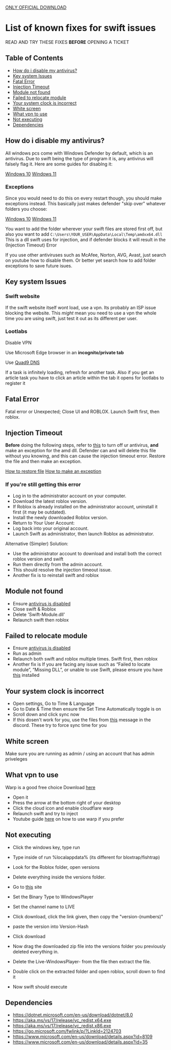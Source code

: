 [ONLY OFFICIAL DOWNLOAD](https://getswift.gg/)
# List of known fixes for swift issues  
READ AND TRY THESE FIXES **BEFORE** OPENING A TICKET

## Table of Contents
- [How do i disable my antivirus?](#how-do-i-disable-my-antivirus)
- [Key system Issues](#key-system-issues)
- [Fatal Error](#fatal-error)
- [Injection Timeout](#injection-timeout)
- [Module not found](#module-not-found)
- [Failed to relocate module](#failed-to-relocate-module)
- [Your system clock is incorrect](#your-system-clock-is-incorrect)
- [White screen](#white-screen)
- [What vpn to use](#what-vpn-to-use)
- [Not executing](#not-executing)
- [Dependencies](#dependencies)

## How do i disable my antivirus?

All windows pcs come with Windows Defender by default, which is an antivirus. Due to swift being the type of program it is, any antivirus will falsely flag it.
Here are some guides for disablng it:

[Windows 10](https://www.youtube.com/watch?v=1GgtAxWxhMQ)
[Windows 11](https://www.youtube.com/watch?v=o0OTed9c_GQ)

### Exceptions

Since you would need to do this on every restart though, you should make exceptions instead. This basically just makes defender "skip over" whatever folders you choose:

[Windows 10](https://www.youtube.com/watch?v=BonLkFNnO9w)
[Windows 11](https://www.youtube.com/watch?v=zGiNGnX5dYg)

You want to add the folder wherever your swift files are stored first off, but also you want to add `C:\Users\YOUR_USER\AppData\Local\Temp\amdxx64.dll`
This is a dll swift uses for injection, and if defender blocks it will result in the (Injection Timeout) Error

If you use other antiviruses such as McAfee, Norton, AVG, Avast, just search on youtube how to disable them. Or better yet search how to add folder exceptions to save future isues.

## Key system Issues

### Swift website

If the swift website itself wont load, use a vpn. Its probably an ISP issue blocking the website. This *might* mean you need to use a vpn the whole time you are using swift, just test it out as its different per user.

### Lootlabs

Disable VPN

Use Microsoft Edge browser in an **incognito/private tab**

Use [Quad9 DNS](https://youtube.com/watch?v=aujUl3yt6nM)

If a task is infinitely loading, refresh for another task. Also if you get an article task you have to click an article within the tab it opens for lootlabs to register it

## Fatal Error
Fatal error or Unexpected; Close UI and ROBLOX. Launch Swift first, then roblox.

## Injection Timeout

**Before** doing the following steps, refer to [this](#how-do-i-disable-my-antivirus) to turn off ur antivirus, **and** make an exception for the amd dll. Defender can and will delete this file without you knowing, and this can cause the injection timeout error. Restore the file and then make an exception.

[How to restore file](https://www.youtube.com/watch?v=EWaw1XZJj58)
[How to make an exception](#exceptions)

### If you're still getting this error

- Log in to the administrator account on your computer.
- Download the latest roblox version.
- If Roblox is already installed on the administrator account, uninstall it first (it may be outdated).
- Install the newly downloaded Roblox version.
- Return to Your User Account:
- Log back into your original account.
- Launch Swift as administrator, then launch Roblox as administrator.

Alternative (Simpler) Solution:
- Use the administrator account to download and install both the correct roblox version and swift
- Run them directly from the admin account.
- This should resolve the injection timeout issue.
- Another fix is to reinstall swift and roblox

## Module not found
- Ensure [antivirus is disabled](#how-do-i-disable-my-antivirus)
- Close swift & Roblox
- Delete 'Swift-Module.dll'
- Relaunch swift then roblox


## Failed to relocate module
- Ensure [antivirus is disabled](#how-do-i-disable-my-antivirus)
- Run as admin
- Relaunch both swift and roblox multiple times. Swift first, then roblox
- Another fix is If you are facing any issue such as “Failed to locate module”, “Missing DLL”, or unable to use Swift, please ensure you have [this](https://aka.ms/vs/17/release/vc_redist.x64.exe) installed

## Your system clock is incorrect
- Open settings, Go to Time & Language
- Go to Date & Time then ensure the Set Time Automatically toggle is on
- Scroll down and click sync now
- If this dosen't work for you, use the files from [this](https://discord.com/channels/868278834821230613/1245586098797678685/1358443560927498280) message in the discord. These try to force sync time for you

## White screen
Make sure you are running as admin / using an account that has admin priveleges

## What vpn to use
Warp is a good free choice
Download [here](https://1.1.1.1/)

- Open it
- Press the arrow at the bottom right of your desktop
- Click the cloud icon and enable cloudflare warp
- Relaunch swift and try to inject
- Youtube guide [here](https://www.youtube.com/watch?v=PQHv5wnePS4) on how to use warp if you prefer

## Not executing
- Click the windows key, type run
- Type inside of run %localappdata% (its different for bloxtrap/fishtrap)
- Look for the Roblox folder, open versions
- Delete everything inside the versions folder.

- Go to [this](https://rdd.latte.to) site
- Set the Binary Type to WindowsPlayer
- Set the channel name to LIVE
- Click download, click the link given, then copy the "version-(numbers)"
- paste the version into Version-Hash
- Click download

- Now drag the downloaded zip file into the versions folder you previously deleted everything in.
- Delete the Live-WindowsPlayer- from the file then extract the file.
- Double click on the extracted folder and open roblox, scroll down to find it
- Now swift should execute

## Dependencies
- https://dotnet.microsoft.com/en-us/download/dotnet/8.0
- https://aka.ms/vs/17/release/vc_redist.x64.exe
- https://aka.ms/vs/17/release/vc_redist.x86.exe
- https://go.microsoft.com/fwlink/p/?LinkId=2124703
- https://www.microsoft.com/en-us/download/details.aspx?id=8109
- https://www.microsoft.com/en-us/download/details.aspx?id=35
